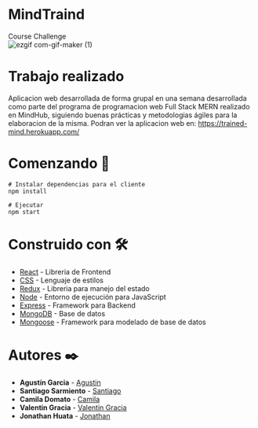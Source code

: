 # MindTraind
Course Challenge
<br/>
![ezgif com-gif-maker (1)](https://user-images.githubusercontent.com/66225450/121586638-41f52280-ca0a-11eb-8f2b-131d4f3a35f7.gif)

# Trabajo realizado

Aplicacion web desarrollada de forma grupal en una semana desarrollada como parte del programa de programacion web Full Stack MERN realizado en MindHub, siguiendo buenas prácticas y metodologias ágiles para la elaboracion de la misma.
Podran ver la aplicacion web en: https://trained-mind.herokuapp.com/
# Comenzando  🚀
```
# Instalar dependencias para el cliente
npm install

# Ejecutar
npm start

```

# Construido con 🛠️
* [React](https://reactjs.org/) - Libreria de Frontend
* [CSS](https://developer.mozilla.org/es/docs/Web/CSS) - Lenguaje de estilos
* [Redux](https://es.redux.js.org/) - Libreria para manejo del estado
* [Node](https://nodejs.org/es/) - Entorno de ejecución para JavaScript 
* [Express](https://expressjs.com/es/) - Framework para Backend
* [MongoDB](https://www.mongodb.com/) - Base de datos
* [Mongoose](https://mongoosejs.com/) - Framework para modelado de base de datos


# Autores ✒️
* **Agustín Garcia** - [Agustin](https://github.com/AgustinGarciaDev)
* **Santiago Sarmiento** - [Santiago](https://github.com/SantiSarmiento)
* **Camila Domato** - [Camila](hhttps://github.com/camiladomato)
* **Valentin Gracia** - [Valentin Gracia](https://github.com/valentingracia)
* **Jonathan Huata** - [Jonathan](https://github.com/Jonathan-Huata-Vasquez)
